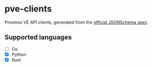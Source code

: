 # pve-clients

Proxmox VE API clients, generated from the [official JSONSchema spec](https://pve.proxmox.com/wiki/Proxmox_VE_API#JSON_and_JSON_Schema).

## Supported languages

- [ ] Go
- [x] Python
- [x] Rust
